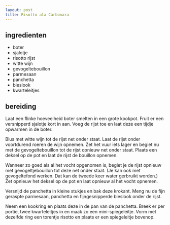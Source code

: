 ```yaml
---
layout: post
title: Risotto ala Carbonara
---
```


## ingredienten
* boter
* sjalotje
* risotto rijst
* witte wijn
* gevogeltebouillon
* parmesaan
* panchetta
* bieslook
* kwarteleitjes

## bereiding
Laat een flinke hoeveelheid boter smelten in een grote kookpot. Fruit er een versnipperd sjalotje kort in aan. Voeg de rijst toe en laat deze een tijdje opwarmen in de boter.

Blus met witte wijn tot de rijst net onder staat. Laat de rijst onder voortdurend roeren de wijn opnemen. Zet het vuur iets lager en begiet nu met de gevogeltebouillon tot de rijst opnieuw net onder staat. Plaats een deksel op de pot en laat de rijst de bouillon opnemen. 

Wanneer zo goed als al het vocht opgenomen is, begiet je de rijst opnieuw met gevogeltjebouillon tot deze net onder staat. (Je kan ook met gevogeltefond werken. Dat kan de tweede keer water gerbruikt worden.) Zet opnieuw het deksel op de pot en laat opnieuw al het vocht opnemen.

Versnijd de panchetta in kleine stukjes en bak deze krokant. Meng nu de fijn geraspte parmesaan, panchetta en fijngesnipperde bieslook onder de rijst. 

Neem een kookring en plaats deze in de pan van de panchetta. Breek er per portie, twee kwarteleitjes in en maak zo een mini-spiegeleitje. Vorm met dezelfde ring een torentje risotto en plaats er een spiegeleitje bovenop.

